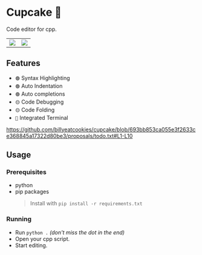 # Cupcake 🧁

Code editor for cpp.

<table>
    <td>
        <img src=https://user-images.githubusercontent.com/70792552/162617435-a9145e3e-e380-4afd-8e78-cbeedeb1bd24.gif />
    </td>
    <td>
        <img src=https://user-images.githubusercontent.com/70792552/162617464-65169951-fc20-44f3-9f24-a7d80cb6eb10.gif />
    </td>
</table>

<!-- ![something](.github/res/screenshot.png) -->

## Features

- `🟢` Syntax Highlighting
- `🟢` Auto Indentation
- `🟢` Auto completions
- `🟡` Code Debugging
- `🟡` Code Folding
- `🔴` Integrated Terminal

https://github.com/billyeatcookies/cupcake/blob/693bb853ca055e3f2633ce368845a17322d80be3/proposals/todo.txt#L1-L10

## Usage

### Prerequisites

- python
- pip packages
    > Install with `pip install -r requirements.txt`

### Running

- Run `python .` *(don't miss the dot in the end)*
- Open your cpp script.
- Start editing.

